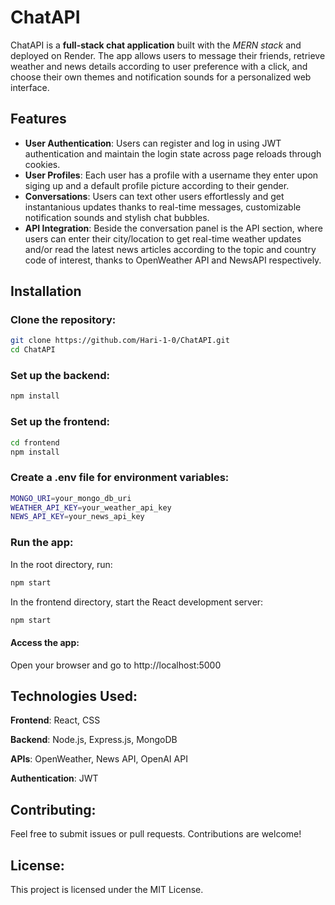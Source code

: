 # ChatAPI
ChatAPI is a **full-stack chat application** built with the *MERN stack* and deployed on Render. The app allows users to message their friends, retrieve weather and news details according to user preference with a click, and choose their own themes and notification sounds for a personalized web interface.

## Features
- **User Authentication**: Users can register and log in using JWT authentication and maintain the login state across page reloads through cookies.
- **User Profiles**: Each user has a profile with a username they enter upon siging up and a default profile picture according to their gender.
- **Conversations**: Users can text other users effortlessly and get instantanious updates thanks to real-time messages, customizable notification sounds and stylish chat bubbles.
- **API Integration**: Beside the conversation panel is the API section, where users can enter their city/location to get real-time weather updates and/or read the latest news articles according to the topic and country code of interest, thanks to OpenWeather API and NewsAPI respectively.

## Installation

### Clone the repository:
```bash
git clone https://github.com/Hari-1-0/ChatAPI.git
cd ChatAPI
```

### Set up the backend:
```bash
npm install
```

### Set up the frontend:
```bash
cd frontend
npm install
```

### Create a .env file for environment variables:
```bash
MONGO_URI=your_mongo_db_uri
WEATHER_API_KEY=your_weather_api_key
NEWS_API_KEY=your_news_api_key
```

### Run the app:
In the root directory, run:
```bash
npm start
```
In the frontend directory, start the React development server:
```bash
npm start
```

#### Access the app:
Open your browser and go to http://localhost:5000

## Technologies Used:
**Frontend**: React, CSS

**Backend**: Node.js, Express.js, MongoDB

**APIs**: OpenWeather, News API, OpenAI API

**Authentication**: JWT

## Contributing:
Feel free to submit issues or pull requests. Contributions are welcome!

## License:
This project is licensed under the MIT License.
